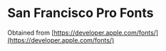 # San Francisco Pro Fonts

Obtained from [https://developer.apple.com/fonts/](https://developer.apple.com/fonts/)
